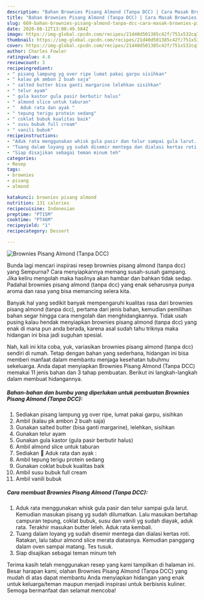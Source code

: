 ```yaml
---
description: "Bahan Brownies Pisang Almond (Tanpa DCC) | Cara Masak Brownies Pisang Almond (Tanpa DCC) Yang Bikin Ngiler"
title: "Bahan Brownies Pisang Almond (Tanpa DCC) | Cara Masak Brownies Pisang Almond (Tanpa DCC) Yang Bikin Ngiler"
slug: 669-bahan-brownies-pisang-almond-tanpa-dcc-cara-masak-brownies-pisang-almond-tanpa-dcc-yang-bikin-ngiler
date: 2020-08-12T13:08:49.584Z
image: https://img-global.cpcdn.com/recipes/21d40d501385c42f/751x532cq70/brownies-pisang-almond-tanpa-dcc-foto-resep-utama.jpg
thumbnail: https://img-global.cpcdn.com/recipes/21d40d501385c42f/751x532cq70/brownies-pisang-almond-tanpa-dcc-foto-resep-utama.jpg
cover: https://img-global.cpcdn.com/recipes/21d40d501385c42f/751x532cq70/brownies-pisang-almond-tanpa-dcc-foto-resep-utama.jpg
author: Charles Fowler
ratingvalue: 4.8
reviewcount: 3
recipeingredient:
- " pisang lampung yg over ripe lumat pakai garpu sisihkan"
- " kalau pk ambon 2 buah saja"
- " salted butter bisa ganti margarine lelehkan sisihkan"
- " telur ayam"
- " gula kastor gula pasir berbutir halus"
- " almond slice untuk taburan"
- "  Aduk rata dan ayak "
- " tepung terigu protein sedang"
- " coklat bubuk kualitas baik"
- " susu bubuk full cream"
- " vanili bubuk"
recipeinstructions:
- "Aduk rata menggunakan whisk gula pasir dan telur sampai gula larut. Kemudian masukan pisang yg sudah dilumatkan. Lalu masukan bertahap campuran tepung, coklat bubuk, susu dan vanili yg sudah diayak, aduk rata. Terakhir masukan butter leleh. Aduk rata kembali."
- "Tuang dalam loyang yg sudah disemir mentega dan dialasi kertas roti. Ratakan, lalu tabur almond slice merata diatasnya. Kemudian panggang dalam oven sampai matang. Tes tusuk."
- "Siap disajikan sebagai teman minum teh"
categories:
- Resep
tags:
- brownies
- pisang
- almond

katakunci: brownies pisang almond 
nutrition: 131 calories
recipecuisine: Indonesian
preptime: "PT15M"
cooktime: "PT46M"
recipeyield: "1"
recipecategory: Dessert

---
```



![Brownies Pisang Almond (Tanpa DCC)](https://img-global.cpcdn.com/recipes/21d40d501385c42f/751x532cq70/brownies-pisang-almond-tanpa-dcc-foto-resep-utama.jpg)

Bunda lagi mencari inspirasi resep brownies pisang almond (tanpa dcc) yang Sempurna? Cara menyiapkannya memang susah-susah gampang. Jika keliru mengolah maka hasilnya akan hambar dan bahkan tidak sedap. Padahal brownies pisang almond (tanpa dcc) yang enak seharusnya punya aroma dan rasa yang bisa memancing selera kita.



Banyak hal yang sedikit banyak mempengaruhi kualitas rasa dari brownies pisang almond (tanpa dcc), pertama dari jenis bahan, kemudian pemilihan bahan segar hingga cara mengolah dan menghidangkannya. Tidak usah pusing kalau hendak menyiapkan brownies pisang almond (tanpa dcc) yang enak di mana pun anda berada, karena asal sudah tahu triknya maka hidangan ini bisa jadi suguhan spesial.


Nah, kali ini kita coba, yuk, variasikan brownies pisang almond (tanpa dcc) sendiri di rumah. Tetap dengan bahan yang sederhana, hidangan ini bisa memberi manfaat dalam membantu menjaga kesehatan tubuhmu sekeluarga. Anda dapat menyiapkan Brownies Pisang Almond (Tanpa DCC) memakai 11 jenis bahan dan 3 tahap pembuatan. Berikut ini langkah-langkah dalam membuat hidangannya.

<!--inarticleads1-->

##### Bahan-bahan dan bumbu yang diperlukan untuk pembuatan Brownies Pisang Almond (Tanpa DCC):

1. Sediakan  pisang lampung yg over ripe, lumat pakai garpu, sisihkan
1. Ambil  (kalau pk ambon 2 buah saja)
1. Gunakan  salted butter (bisa ganti margarine), lelehkan, sisihkan
1. Gunakan  telur ayam
1. Gunakan  gula kastor (gula pasir berbutir halus)
1. Ambil  almond slice untuk taburan
1. Sediakan  🍰 Aduk rata dan ayak :
1. Ambil  tepung terigu protein sedang
1. Gunakan  coklat bubuk kualitas baik
1. Ambil  susu bubuk full cream
1. Ambil  vanili bubuk




<!--inarticleads2-->

##### Cara membuat Brownies Pisang Almond (Tanpa DCC):

1. Aduk rata menggunakan whisk gula pasir dan telur sampai gula larut. Kemudian masukan pisang yg sudah dilumatkan. Lalu masukan bertahap campuran tepung, coklat bubuk, susu dan vanili yg sudah diayak, aduk rata. Terakhir masukan butter leleh. Aduk rata kembali.
1. Tuang dalam loyang yg sudah disemir mentega dan dialasi kertas roti. Ratakan, lalu tabur almond slice merata diatasnya. Kemudian panggang dalam oven sampai matang. Tes tusuk.
1. Siap disajikan sebagai teman minum teh




Terima kasih telah menggunakan resep yang kami tampilkan di halaman ini. Besar harapan kami, olahan Brownies Pisang Almond (Tanpa DCC) yang mudah di atas dapat membantu Anda menyiapkan hidangan yang enak untuk keluarga/teman maupun menjadi inspirasi untuk berbisnis kuliner. Semoga bermanfaat dan selamat mencoba!
